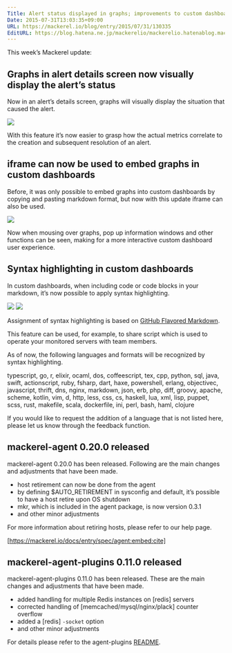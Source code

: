 ```yaml
---
Title: Alert status displayed in graphs; improvements to custom dashboards
Date: 2015-07-31T13:03:35+09:00
URL: https://mackerel.io/blog/entry/2015/07/31/130335
EditURL: https://blog.hatena.ne.jp/mackerelio/mackerelio.hatenablog.mackerel.io/atom/entry/8454420450103998182
---
```


This week’s Mackerel update:

## Graphs in alert details screen now visually display the alert’s status

Now in an alert’s details screen, graphs will visually display the situation that caused the alert.

![](https://cdn-ak.f.st-hatena.com/images/fotolife/m/mackerelio/20150730/20150730171057.png)

With this feature it’s now easier to grasp how the actual metrics correlate to the creation and subsequent resolution of an alert. 

## iframe can now be used to embed graphs in custom dashboards

Before, it was only possible to embed graphs into custom dashboards by copying and pasting markdown format, but now with this update iframe can also be used.

![](https://cdn-ak.f.st-hatena.com/images/fotolife/m/mackerelio/20150730/20150730170713.png)

Now when mousing over graphs, pop up information windows and other functions can be seen, making for a more interactive custom dashboard user experience.

## Syntax highlighting in custom dashboards

In custom dashboards, when including code or code blocks in your markdown, it’s now possible to apply syntax highlighting.

![](https://cdn-ak.f.st-hatena.com/images/fotolife/m/mackerelio/20150804/20150804164303.png)
![](https://cdn-ak.f.st-hatena.com/images/fotolife/m/mackerelio/20150804/20150804164308.png)

Assignment of syntax highlighting is based on [GitHub Flavored Markdown](https://help.github.com/articles/github-flavored-markdown/).

This feature can be used, for example, to share script which is used to operate your monitored servers with team members.

As of now, the following languages and formats will be recognized by syntax highlighting.

typescript, go, r, elixir, ocaml, dos, coffeescript, tex, cpp, python, sql, java, swift, actionscript, ruby, fsharp, dart, haxe, powershell, erlang, objectivec, javascript, thrift, dns, nginx, markdown, json, erb, php, diff, groovy, apache, scheme, kotlin, vim, d, http, less, css, cs, haskell, lua, xml, lisp, puppet, scss, rust, makefile, scala, dockerfile, ini, perl, bash, haml, clojure

If you would like to request the addition of a language that is not listed here, please let us know through the feedback function.

## mackerel-agent 0.20.0 released

mackerel-agent 0.20.0 has been released.
Following are the main changes and adjustments that have been made.

- host retirement can now be done from the agent
- by defining $AUTO_RETIREMENT in sysconfig and default, it’s possible to have a host retire upon OS shutdown
- mkr, which is included in the agent package, is now version 0.3.1
- and other minor adjustments

For more information about retiring hosts, please refer to our help page.

[https://mackerel.io/docs/entry/spec/agent:embed:cite]

## mackerel-agent-plugins 0.11.0 released

mackerel-agent-plugins 0.11.0 has been released.
These are the main changes and adjustments that have been made.

- added handling for multiple Redis instances on [redis] servers
- corrected handling of [memcached/mysql/nginx/plack] counter overflow
- added a [redis] `-socket` option
- and other minor adjustments

For details please refer to the agent-plugins [README](https://github.com/mackerelio/mackerel-agent-plugins).
